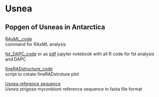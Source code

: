 # Usnea
## Popgen of Usneas in Antarctica  

[RAxML_code](./RAxML.sh)  
command for RAxML analysis  
  
[fst_DAPC_code](./r-workflow/RADseq%20Usnea.ipynb) or as [pdf](./RADseq_Usnea.pdf)
jupyter notebook with all R code for fst analysis and DAPC  

[fineRADstructure_code](./fineRADstructure.sh)  
script to create fineRADstruture plot  

[Usnea reference sequence](./Usnea_14861_mycobiont_10kbplus.fasta)  
*Usnea strigosa* myconbiont reference sequence in fasta file format  
